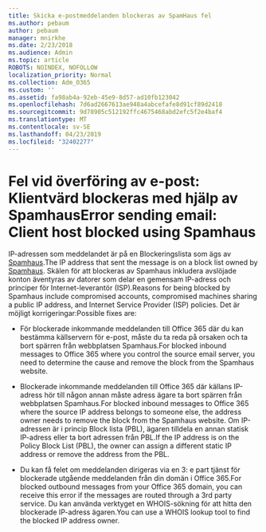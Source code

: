 ```yaml
---
title: Skicka e-postmeddelanden blockeras av SpamHaus fel
ms.author: pebaum
author: pebaum
manager: mnirkhe
ms.date: 2/23/2018
ms.audience: Admin
ms.topic: article
ROBOTS: NOINDEX, NOFOLLOW
localization_priority: Normal
ms.collection: Adm_O365
ms.custom: ''
ms.assetid: fa98ab4a-92eb-45e9-8d57-ad10fb123042
ms.openlocfilehash: 7d6ad2667613ae948a4abcefafe8d91cf89d2418
ms.sourcegitcommit: 9d78905c512192ffc4675468abd2efc5f2e4baf4
ms.translationtype: MT
ms.contentlocale: sv-SE
ms.lasthandoff: 04/23/2019
ms.locfileid: "32402277"
---
```

# <a name="error-sending-email-client-host-blocked-using-spamhaus"></a><span data-ttu-id="7fd86-102">Fel vid överföring av e-post: Klientvärd blockeras med hjälp av Spamhaus</span><span class="sxs-lookup"><span data-stu-id="7fd86-102">Error sending email: Client host blocked using Spamhaus</span></span>

<span data-ttu-id="7fd86-103">IP-adressen som meddelandet är på en Blockeringslista som ägs av [Spamhaus](https://go.microsoft.com/fwlink/p/?linkid=123245).</span><span class="sxs-lookup"><span data-stu-id="7fd86-103">The IP address that sent the message is on a block list owned by [Spamhaus](https://go.microsoft.com/fwlink/p/?linkid=123245).</span></span> <span data-ttu-id="7fd86-104">Skälen för att blockeras av Spamhaus inkludera avslöjade konton äventyras av datorer som delar en gemensam IP-adress och principer för Internet-leverantör (ISP).</span><span class="sxs-lookup"><span data-stu-id="7fd86-104">Reasons for being blocked by Spamhaus include compromised accounts, compromised machines sharing a public IP address, and Internet Service Provider (ISP) policies.</span></span> <span data-ttu-id="7fd86-105">Det är möjligt korrigeringar:</span><span class="sxs-lookup"><span data-stu-id="7fd86-105">Possible fixes are:</span></span>
  
- <span data-ttu-id="7fd86-106">För blockerade inkommande meddelanden till Office 365 där du kan bestämma källservern för e-post, måste du ta reda på orsaken och ta bort spärren från webbplatsen Spamhaus.</span><span class="sxs-lookup"><span data-stu-id="7fd86-106">For blocked inbound messages to Office 365 where you control the source email server, you need to determine the cause and remove the block from the Spamhaus website.</span></span>
    
- <span data-ttu-id="7fd86-107">Blockerade inkommande meddelanden till Office 365 där källans IP-adress hör till någon annan måste adress ägare ta bort spärren från webbplatsen Spamhaus.</span><span class="sxs-lookup"><span data-stu-id="7fd86-107">For blocked inbound messages to Office 365 where the source IP address belongs to someone else, the address owner needs to remove the block from the Spamhaus website.</span></span> <span data-ttu-id="7fd86-108">Om IP-adressen är i princip Block lista (PBL), ägaren tilldela en annan statisk IP-adress eller ta bort adressen från PBL.</span><span class="sxs-lookup"><span data-stu-id="7fd86-108">If the IP address is on the Policy Block List (PBL), the owner can assign a different static IP address or remove the address from the PBL.</span></span>
    
- <span data-ttu-id="7fd86-109">Du kan få felet om meddelanden dirigeras via en 3: e part tjänst för blockerade utgående meddelanden från din domän i Office 365.</span><span class="sxs-lookup"><span data-stu-id="7fd86-109">For blocked outbound messages from your Office 365 domain, you can receive this error if the messages are routed through a 3rd party service.</span></span> <span data-ttu-id="7fd86-110">Du kan använda verktyget en WHOIS-sökning för att hitta den blockerade IP-adress ägaren.</span><span class="sxs-lookup"><span data-stu-id="7fd86-110">You can use a WHOIS lookup tool to find the blocked IP address owner.</span></span>
    

